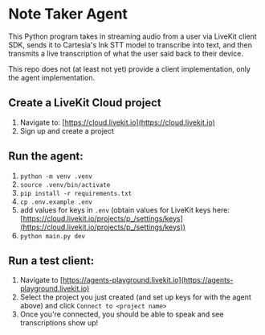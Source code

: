 # Note Taker Agent

This Python program takes in streaming audio from a user via LiveKit client SDK, sends it to Cartesia's Ink STT model to transcribe into text, and then transmits a live transcription of what the user said back to their device.

This repo does not (at least not yet) provide a client implementation, only the agent implementation.

## Create a LiveKit Cloud project
1. Navigate to: [https://cloud.livekit.io](https://cloud.livekit.io)
2. Sign up and create a project

## Run the agent:
1. `python -m venv .venv`
2. `source .venv/bin/activate`
3. `pip install -r requirements.txt`
4. `cp .env.example .env`
5. add values for keys in `.env` (obtain values for LiveKit keys here: [https://cloud.livekit.io/projects/p_/settings/keys](https://cloud.livekit.io/projects/p_/settings/keys))
6. `python main.py dev`

## Run a test client:
1. Navigate to [https://agents-playground.livekit.io](https://agents-playground.livekit.io)
2. Select the project you just created (and set up keys for with the agent above) and click `Connect to <project name>`
3. Once you're connected, you should be able to speak and see transcriptions show up!
